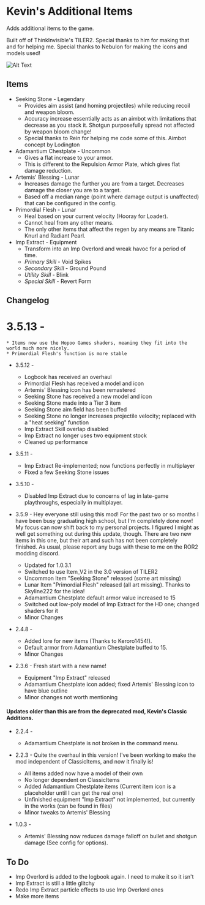 # Kevin's Additional Items

Adds additional items to the game.

Built off of ThinkInvisible's TILER2. Special thanks to him for making that and for helping me.
Special thanks to Nebulon for making the icons and models used!


![Alt Text](https://cdn.discordapp.com/attachments/457344704493649921/756709673628991558/cflask.gif)


## Items

* Seeking Stone - Legendary
	* Provides aim assist (and homing projectiles) while reducing recoil and weapon bloom.
	* Accuracy increase essentially acts as an aimbot with limitations that decrease as you stack it. Shotgun purposefully spread not affected by weapon bloom change!
	* Special thanks to Rein for helping me code some of this. Aimbot concept by Lodington
* Adamantium Chestplate - Uncommon
	* Gives a flat increase to your armor.
	* This is different to the Repulsion Armor Plate, which gives flat damage reduction.
* Artemis' Blessing - Lunar
	* Increases damage the further you are from a target. Decreases damage the closer you are to a target.
	* Based off a median range (point where damage output is unaffected) that can be configured in the config.
* Primordial Flesh - Lunar
	* Heal based on your current velocity (Hooray for Loader).
	* Cannot heal from any other means.
	* The only other items that affect the regen by any means are Titanic Knurl and Radiant Pearl.
* Imp Extract - Equipment
	* Transform into an Imp Overlord and wreak havoc for a period of time.
	* *Primary Skill* - Void Spikes
	* *Secondary Skill* - Ground Pound
	* *Utility Skill* - Blink
	* *Special Skill* - Revert Form

## Changelog

# 3.5.13 -
	* Items now use the Hopoo Games shaders, meaning they fit into the world much more nicely.
	* Primordial Flesh's function is more stable

* 3.5.12 -
	* Logbook has received an overhaul
	* Primordial Flesh has received a model and icon
	* Artemis' Blessing icon has been remastered
	* Seeking Stone has received a new model and icon
	* Seeking Stone made into a Tier 3 item
	* Seeking Stone aim field has been buffed
	* Seeking Stone no longer increases projectile velocity; replaced with a "heat seeking" function
	* Imp Extract Skill overlap disabled
	* Imp Extract no longer uses two equipment stock
	* Cleaned up performance

* 3.5.11 -
	* Imp Extract Re-implemented; now functions perfectly in multiplayer
	* Fixed a few Seeking Stone issues

* 3.5.10 - 
	* Disabled Imp Extract due to concerns of lag in late-game playthroughs, especially in multiplayer.

* 3.5.9 - Hey everyone still using this mod! For the past two or so months I have been busy graduating high school, but I'm completely done now! My focus can now shift back to my personal projects. I figured I might as well get something out during this update, though. There are two new items in this one, but their art and such has not been completely finished. As usual, please report any bugs with these to me on the ROR2 modding discord.
	* Updated for 1.0.3.1
	* Switched to use Item_V2 in the 3.0 version of TILER2
	* Uncommon Item "Seeking Stone" released (some art missing)
	* Lunar Item "Primordial Flesh" released (all art missing). Thanks to Skyline222 for the idea!
	* Adamantium Chestplate default armor value increased to 15
	* Switched out low-poly model of Imp Extract for the HD one; changed shaders for it
	* Minor Changes

* 2.4.8 -
	* Added lore for new items (Thanks to Keroro1454!).
	* Default armor from Adamantium Chestplate buffed to 15.
	* Minor Changes

* 2.3.6 - Fresh start with a new name!
	* Equipment "Imp Extract" released
	* Adamantium Chestplate icon added; fixed Artemis' Blessing icon to have blue outline
	* Minor changes not worth mentioning
	
#### Updates older than this are from the deprecated mod, Kevin's Classic Additions.

* 2.2.4 -
	* Adamantium Chestplate is not broken in the command menu.

* 2.2.3 - Quite the overhaul in this version! I've been working to make the mod independent of ClassicItems, and now it finally is!
	* All items added now have a model of their own
	* No longer dependent on ClassicItems
	* Added Adamantium Chestplate items (Current item icon is a placeholder until I can get the real one)
	* Unfinished equipment "Imp Extract" not implemented, but currently in the works (can be found in files)
	* Minor tweaks to Artemis' Blessing

* 1.0.3 - 
	* Artemis' Blessing now reduces damage falloff on bullet and shotgun damage (See config for options).


## To Do

* Imp Overlord is added to the logbook again. I need to make it so it isn't
* Imp Extract is still a little glitchy
* Redo Imp Extract particle effects to use Imp Overlord ones
* Make more items
